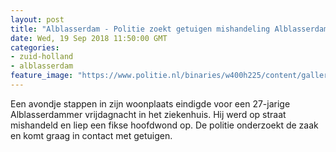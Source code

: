 ```yaml
---
layout: post
title: "Alblasserdam - Politie zoekt getuigen mishandeling Alblasserdam"
date: Wed, 19 Sep 2018 11:50:00 GMT
categories: 
- zuid-holland 
- alblasserdam 
feature_image: "https://www.politie.nl/binaries/w400h225/content/gallery/politie/stockfotos/logos/politie-embleem.jpg"
---
```


Een avondje stappen in zijn woonplaats eindigde voor een 27-jarige Alblasserdammer vrijdagnacht in het ziekenhuis. Hij werd op straat mishandeld en liep een fikse hoofdwond op. De politie onderzoekt de zaak en komt graag in contact met getuigen.
